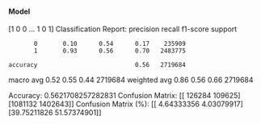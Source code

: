#### Model
[1 0 0 ... 1 0 1]
Classification Report:
              precision    recall  f1-score   support

           0       0.10      0.54      0.17    235909
           1       0.93      0.56      0.70   2483775

    accuracy                           0.56   2719684
   macro avg       0.52      0.55      0.44   2719684
weighted avg       0.86      0.56      0.66   2719684

Accuracy: 0.5621708257282831
Confusion Matrix:
[[ 126284  109625]
 [1081132 1402643]]
Confusion Matrix (%):
[[ 4.64333356  4.03079917]
 [39.75211826 51.57374901]]
